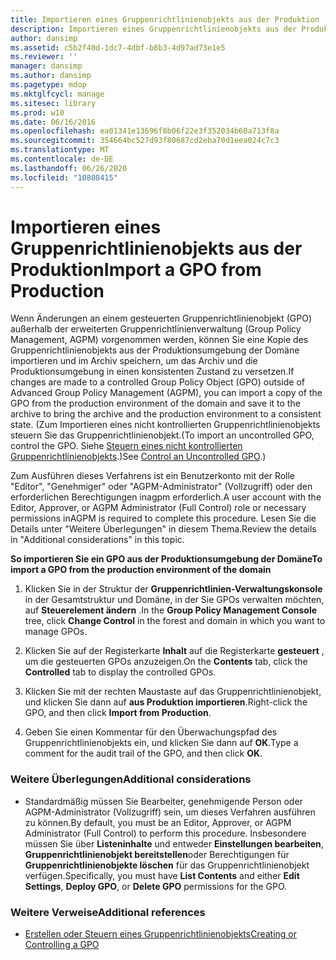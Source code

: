 ```yaml
---
title: Importieren eines Gruppenrichtlinienobjekts aus der Produktion
description: Importieren eines Gruppenrichtlinienobjekts aus der Produktion
author: dansimp
ms.assetid: c5b2f40d-1dc7-4dbf-b8b3-4d97ad73e1e5
ms.reviewer: ''
manager: dansimp
ms.author: dansimp
ms.pagetype: mdop
ms.mktglfcycl: manage
ms.sitesec: library
ms.prod: w10
ms.date: 06/16/2016
ms.openlocfilehash: ea01341e13696f8b06f22e3f352034b60a713f8a
ms.sourcegitcommit: 354664bc527d93f80687cd2eba70d1eea024c7c3
ms.translationtype: MT
ms.contentlocale: de-DE
ms.lasthandoff: 06/26/2020
ms.locfileid: "10808415"
---
```

# <span data-ttu-id="8d156-103">Importieren eines Gruppenrichtlinienobjekts aus der Produktion</span><span class="sxs-lookup"><span data-stu-id="8d156-103">Import a GPO from Production</span></span>


<span data-ttu-id="8d156-104">Wenn Änderungen an einem gesteuerten Gruppenrichtlinienobjekt (GPO) außerhalb der erweiterten Gruppenrichtlinienverwaltung (Group Policy Management, AGPM) vorgenommen werden, können Sie eine Kopie des Gruppenrichtlinienobjekts aus der Produktionsumgebung der Domäne importieren und im Archiv speichern, um das Archiv und die Produktionsumgebung in einen konsistenten Zustand zu versetzen.</span><span class="sxs-lookup"><span data-stu-id="8d156-104">If changes are made to a controlled Group Policy Object (GPO) outside of Advanced Group Policy Management (AGPM), you can import a copy of the GPO from the production environment of the domain and save it to the archive to bring the archive and the production environment to a consistent state.</span></span> <span data-ttu-id="8d156-105">(Zum Importieren eines nicht kontrollierten Gruppenrichtlinienobjekts steuern Sie das Gruppenrichtlinienobjekt.</span><span class="sxs-lookup"><span data-stu-id="8d156-105">(To import an uncontrolled GPO, control the GPO.</span></span> <span data-ttu-id="8d156-106">Siehe [Steuern eines nicht kontrollierten Gruppenrichtlinienobjekts](control-an-uncontrolled-gpo-agpm40.md).)</span><span class="sxs-lookup"><span data-stu-id="8d156-106">See [Control an Uncontrolled GPO](control-an-uncontrolled-gpo-agpm40.md).)</span></span>

<span data-ttu-id="8d156-107">Zum Ausführen dieses Verfahrens ist ein Benutzerkonto mit der Rolle "Editor", "Genehmiger" oder "AGPM-Administrator" (Vollzugriff) oder den erforderlichen Berechtigungen inagpm erforderlich.</span><span class="sxs-lookup"><span data-stu-id="8d156-107">A user account with the Editor, Approver, or AGPM Administrator (Full Control) role or necessary permissions inAGPM is required to complete this procedure.</span></span> <span data-ttu-id="8d156-108">Lesen Sie die Details unter "Weitere Überlegungen" in diesem Thema.</span><span class="sxs-lookup"><span data-stu-id="8d156-108">Review the details in "Additional considerations" in this topic.</span></span>

**<span data-ttu-id="8d156-109">So importieren Sie ein GPO aus der Produktionsumgebung der Domäne</span><span class="sxs-lookup"><span data-stu-id="8d156-109">To import a GPO from the production environment of the domain</span></span>**

1.  <span data-ttu-id="8d156-110">Klicken Sie in der Struktur der **Gruppenrichtlinien-Verwaltungskonsole** in der Gesamtstruktur und Domäne, in der Sie GPOs verwalten möchten, auf **Steuerelement ändern** .</span><span class="sxs-lookup"><span data-stu-id="8d156-110">In the **Group Policy Management Console** tree, click **Change Control** in the forest and domain in which you want to manage GPOs.</span></span>

2.  <span data-ttu-id="8d156-111">Klicken Sie auf der Registerkarte **Inhalt** auf die Registerkarte **gesteuert** , um die gesteuerten GPOs anzuzeigen.</span><span class="sxs-lookup"><span data-stu-id="8d156-111">On the **Contents** tab, click the **Controlled** tab to display the controlled GPOs.</span></span>

3.  <span data-ttu-id="8d156-112">Klicken Sie mit der rechten Maustaste auf das Gruppenrichtlinienobjekt, und klicken Sie dann auf **aus Produktion importieren**.</span><span class="sxs-lookup"><span data-stu-id="8d156-112">Right-click the GPO, and then click **Import from Production**.</span></span>

4.  <span data-ttu-id="8d156-113">Geben Sie einen Kommentar für den Überwachungspfad des Gruppenrichtlinienobjekts ein, und klicken Sie dann auf **OK**.</span><span class="sxs-lookup"><span data-stu-id="8d156-113">Type a comment for the audit trail of the GPO, and then click **OK**.</span></span>

### <span data-ttu-id="8d156-114">Weitere Überlegungen</span><span class="sxs-lookup"><span data-stu-id="8d156-114">Additional considerations</span></span>

-   <span data-ttu-id="8d156-115">Standardmäßig müssen Sie Bearbeiter, genehmigende Person oder AGPM-Administrator (Vollzugriff) sein, um dieses Verfahren ausführen zu können.</span><span class="sxs-lookup"><span data-stu-id="8d156-115">By default, you must be an Editor, Approver, or AGPM Administrator (Full Control) to perform this procedure.</span></span> <span data-ttu-id="8d156-116">Insbesondere müssen Sie über **Listeninhalte** und entweder **Einstellungen bearbeiten**, **Gruppenrichtlinienobjekt bereitstellen**oder Berechtigungen für **Gruppenrichtlinienobjekte löschen** für das Gruppenrichtlinienobjekt verfügen.</span><span class="sxs-lookup"><span data-stu-id="8d156-116">Specifically, you must have **List Contents** and either **Edit Settings**, **Deploy GPO**, or **Delete GPO** permissions for the GPO.</span></span>

### <span data-ttu-id="8d156-117">Weitere Verweise</span><span class="sxs-lookup"><span data-stu-id="8d156-117">Additional references</span></span>

-   [<span data-ttu-id="8d156-118">Erstellen oder Steuern eines Gruppenrichtlinienobjekts</span><span class="sxs-lookup"><span data-stu-id="8d156-118">Creating or Controlling a GPO</span></span>](creating-or-controlling-a-gpo-agpm40-app.md)

 

 






